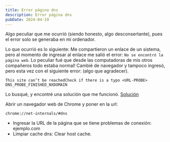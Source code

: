```yaml
---
title: Error página dns
description: Error página dns
pubDate: 2024-04-19
---
```


Algo peculiar que me ocurrió (siendo honesto, algo desconsertante), 
pues el error solo se generaba en mi ordenador. 

Lo que ocurrió es lo siguiente: Me compartieron un enlace de un sistema, 
pero al momento de ingresar al enlace
me salió el error: `No se encontró la página web`. Lo peculiar fué que
desde las computadoras de mis otros compañeros todo estaba normal! Cambié de navegador
y tampoco ingresó, pero esta vez con el siguiente error: (algo que agradecer).

    This site can’t be reachedCheck if there is a typo <URL-PROBE> DNS_PROBE_FINISHED_NXDOMAIN

Lo busqué, y encontré una solución que me funcionó. [Solución](https://www.hostinger.es/tutoriales/error-dns_probe_finished_nxdomain?ppc_campaign=google_search_generic_hosting_all&bidkw=defaultkeyword&lo=9077352&gad_source=1&gclid=CjwKCAjwrIixBhBbEiwACEqDJVEN_Y2q1H3oGMzZr8lTLzu8bBX-zbf1reKTwI6C0wpx6ub0YhJrSRoCWHgQAvD_BwE#Cache_del_navegador)

Abrir un navegador web de Chrome y poner en la url: 

    chrome://net-internals/#dns

* Ingresar la URL de la página que se tiene problemas de conexión: ejemplo.com
* Limpiar cache dns: Clear host cache.
